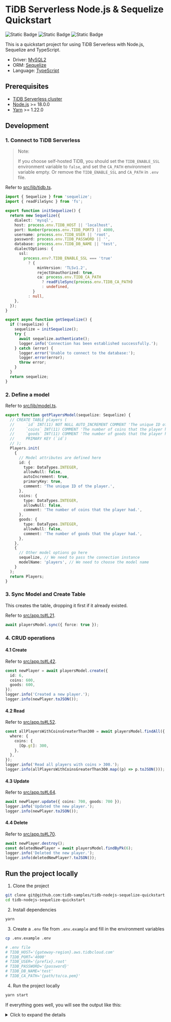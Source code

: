 # TiDB Serverless Node.js & Sequelize Quickstart

![Static Badge](https://img.shields.io/badge/-TypeScript-white?logo=typescript)
![Static Badge](https://img.shields.io/badge/Node.js-%20%3E%3D%2018-%20?logo=nodedotjs)
![Static Badge](https://img.shields.io/badge/ORM-Sequelize-blue?logo=sequelize)

This is a quickstart project for using TiDB Serverless with Node.js, Sequelize and TypeScript.

- Driver: [MySQL2](https://github.com/sidorares/node-mysql2)
- ORM: [Sequelize](https://sequelize.org/)
- Language: [TypeScript](https://www.typescriptlang.org/)

## Prerequisites

- [TiDB Serverless cluster](https://www.pingcap.com/tidb-serverless/)
- [Node.js](https://nodejs.org/en/) >= 18.0.0
- [Yarn](https://yarnpkg.com/) >= 1.22.0

## Development

### 1. Connect to TiDB Serverless

> Note:
>
> If you choose self-hosted TiDB, you should set the `TIDB_ENABLE_SSL` environment variable to `false`, and set the `CA_PATH` environment variable empty. Or remove the `TIDB_ENABLE_SSL` and `CA_PATH` in `.env` file.

Refer to [src/lib/tidb.ts](src/lib/tidb.ts).

```typescript
import { Sequelize } from 'sequelize';
import { readFileSync } from 'fs';

export function initSequelize() {
  return new Sequelize({
    dialect: 'mysql',
    host: process.env.TIDB_HOST || 'localhost',
    port: Number(process.env.TIDB_PORT) || 4000,
    username: process.env.TIDB_USER || 'root',
    password: process.env.TIDB_PASSWORD || '',
    database: process.env.TIDB_DB_NAME || 'test',
    dialectOptions: {
      ssl:
        process.env?.TIDB_ENABLE_SSL === 'true'
          ? {
              minVersion: 'TLSv1.2',
              rejectUnauthorized: true,
              ca: process.env.TIDB_CA_PATH
                ? readFileSync(process.env.TIDB_CA_PATH)
                : undefined,
            }
          : null,
    },
  });
}

export async function getSequelize() {
  if (!sequelize) {
    sequelize = initSequelize();
    try {
      await sequelize.authenticate();
      logger.info('Connection has been established successfully.');
    } catch (error) {
      logger.error('Unable to connect to the database:');
      logger.error(error);
      throw error;
    }
  }
  return sequelize;
}
```

### 2. Define a model

Refer to [src/lib/model.ts](src/lib/model.ts).

```typescript
export function getPlayersModel(sequelize: Sequelize) {
  // CREATE TABLE players (
  //     `id` INT(11) NOT NULL AUTO_INCREMENT COMMENT 'The unique ID of the player.',
  //     `coins` INT(11) COMMENT 'The number of coins that the player had.',
  //     `goods` INT(11) COMMENT 'The number of goods that the player had.',
  //     PRIMARY KEY (`id`)
  // );
  Players.init(
    {
      // Model attributes are defined here
      id: {
        type: DataTypes.INTEGER,
        allowNull: false,
        autoIncrement: true,
        primaryKey: true,
        comment: 'The unique ID of the player.',
      },
      coins: {
        type: DataTypes.INTEGER,
        allowNull: false,
        comment: 'The number of coins that the player had.',
      },
      goods: {
        type: DataTypes.INTEGER,
        allowNull: false,
        comment: 'The number of goods that the player had.',
      },
    },
    {
      // Other model options go here
      sequelize, // We need to pass the connection instance
      modelName: 'players', // We need to choose the model name
    }
  );
  return Players;
}
```

### 3. Sync Model and Create Table

This creates the table, dropping it first if it already existed.

Refer to [src/app.ts#L21](src/app.ts#L21).

```typescript
await playersModel.sync({ force: true });
```

### 4. CRUD operations

#### 4.1 Create

Refer to [src/app.ts#L42](src/app.ts#L42).

```typescript
const newPlayer = await playersModel.create({
  id: 6,
  coins: 600,
  goods: 600,
});
logger.info('Created a new player.');
logger.info(newPlayer.toJSON());
```

#### 4.2 Read

Refer to [src/app.ts#L52](src/app.ts#L52).

```typescript
const allPlayersWithCoinsGreaterThan300 = await playersModel.findAll({
  where: {
    coins: {
      [Op.gt]: 300,
    },
  },
});
logger.info('Read all players with coins > 300.');
logger.info(allPlayersWithCoinsGreaterThan300.map((p) => p.toJSON()));
```

#### 4.3 Update

Refer to [src/app.ts#L64](src/app.ts#L64).

```typescript
await newPlayer.update({ coins: 700, goods: 700 });
logger.info('Updated the new player.');
logger.info(newPlayer.toJSON());
```

#### 4.4 Delete

Refer to [src/app.ts#L70](src/app.ts#L70).

```typescript
await newPlayer.destroy();
const deletedNewPlayer = await playersModel.findByPk(6);
logger.info('Deleted the new player.');
logger.info(deletedNewPlayer?.toJSON());
```

## Run the project locally

1. Clone the project

```bash
git clone git@github.com:tidb-samples/tidb-nodejs-sequelize-quickstart.git
cd tidb-nodejs-sequelize-quickstart
```

2. Install dependencies

```bash
yarn
```

3. Create a `.env` file from `.env.example` and fill in the environment variables

```bash
cp .env.example .env

# .env file
# TIDB_HOST='{gateway-region}.aws.tidbcloud.com'
# TIDB_PORT='4000'
# TIDB_USER='{prefix}.root'
# TIDB_PASSWORD='{password}'
# TIDB_DB_NAME='test'
# TIDB_CA_PATH='{path/to/ca.pem}'
```

4. Run the project locally

```bash
yarn start
```

If everything goes well, you will see the output like this:

<details>
  <summary>Click to expand the details</summary>

```bash
INFO (app/10117): Getting sequelize instance...
Executing (default): SELECT 1+1 AS result
Executing (default): DROP TABLE IF EXISTS `players`;
INFO (lib/tidb/10117): Connection has been established successfully.
INFO (app/10117): Got sequelize instance.
INFO (app/10117): Getting players model...
INFO (app/10117): Got players model.
INFO (app/10117): Syncing players model...
INFO (app/10117): This creates the table, dropping it first if it already existed
Executing (default): CREATE TABLE IF NOT EXISTS `players` (`id` INTEGER NOT NULL auto_increment  COMMENT 'The unique ID of the player.', `coins` INTEGER NOT NULL COMMENT 'The number of coins that the player had.', `goods` INTEGER NOT NULL COMMENT 'The number of goods that the player had.', `createdAt` DATETIME NOT NULL, `updatedAt` DATETIME NOT NULL, PRIMARY KEY (`id`)) ENGINE=InnoDB;
Executing (default): SHOW INDEX FROM `players`
Executing (default): INSERT INTO `players` (`id`,`coins`,`goods`,`createdAt`,`updatedAt`) VALUES (1,100,100,'2023-08-31 09:10:11','2023-08-31 09:10:11'),(2,200,200,'2023-08-31 09:10:11','2023-08-31 09:10:11'),(3,300,300,'2023-08-31 09:10:11','2023-08-31 09:10:11'),(4,400,400,'2023-08-31 09:10:11','2023-08-31 09:10:11'),(5,500,500,'2023-08-31 09:10:11','2023-08-31 09:10:11');
Executing (default): INSERT INTO `players` (`id`,`coins`,`goods`,`createdAt`,`updatedAt`) VALUES (?,?,?,?,?);
INFO (app/10117): Synced players model.
INFO (app/10117): Initializing players model with some data...
INFO (app/10117): Initialized players model with some data.
INFO (app/10117): Creating a new player...
Executing (default): SELECT `id`, `coins`, `goods`, `createdAt`, `updatedAt` FROM `players` AS `players` WHERE `players`.`coins` > 300;
Executing (default): UPDATE `players` SET `coins`=?,`goods`=?,`updatedAt`=? WHERE `id` = ?
INFO (app/10117): Created a new player.
INFO (app/10117):
    id: 6
    coins: 600
    goods: 600
    updatedAt: "2023-08-31T09:10:11.686Z"
    createdAt: "2023-08-31T09:10:11.686Z"
INFO (app/10117): Reading all players with coins > 300...
INFO (app/10117): Read all players with coins > 300.
INFO (app/10117):
    0: {
      "id": 4,
      "coins": 400,
      "goods": 400,
      "createdAt": "2023-08-31T09:10:11.000Z",
      "updatedAt": "2023-08-31T09:10:11.000Z"
    }
    1: {
      "id": 5,
      "coins": 500,
      "goods": 500,
      "createdAt": "2023-08-31T09:10:11.000Z",
      "updatedAt": "2023-08-31T09:10:11.000Z"
    }
    2: {
      "id": 6,
      "coins": 600,
      "goods": 600,
      "createdAt": "2023-08-31T09:10:11.000Z",
      "updatedAt": "2023-08-31T09:10:11.000Z"
    }
INFO (app/10117): Updating the new player...
Executing (default): DELETE FROM `players` WHERE `id` = 6
INFO (app/10117): Updated the new player.
INFO (app/10117):
    id: 6
    coins: 700
    goods: 700
    updatedAt: "2023-08-31T09:10:12.359Z"
    createdAt: "2023-08-31T09:10:11.686Z"
INFO (app/10117): Deleting the new player...
Executing (default): SELECT `id`, `coins`, `goods`, `createdAt`, `updatedAt` FROM `players` AS `players` WHERE `players`.`id` = 6;
INFO (app/10117): Deleted the new player.
INFO (app/10117):
INFO (app/10117): Closing sequelize instance...
INFO (app/10117): Closed sequelize instance.
INFO (app/10117): Done.
✨  Done in 9.87s.
```

</details>
